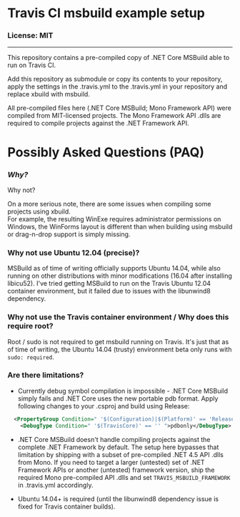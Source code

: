 # Travis CI msbuild example setup
### License: MIT

----

This repository contains a pre-compiled copy of .NET Core MSBuild able to run on Travis CI.

Add this repository as submodule or copy its contents to your repository, apply the settings in the .travis.yml to the .travis.yml in your repository and replace xbuild with msbuild.

All pre-compiled files here (.NET Core MSBuild; Mono Framework API) were compiled from MIT-licensed projects. The Mono Framework API .dlls are required to compile projects against the .NET Framework API.

# Possibly Asked Questions (PAQ)

### *Why?*

Why not?

On a more serious note, there are some issues when compiling some projects using xbuild.  
For example, the resulting WinExe requires administrator permissions on Windows, the WinForms layout is different than when building using msbuild or drag-n-drop support is simply missing.

### Why not use Ubuntu 12.04 (precise)?

MSBuild as of time of writing officially supports Ubuntu 14.04, while also running on other distributions with minor modifications (16.04 after installing libicu52).
I've tried getting MSBuild to run on the Travis Ubuntu 12.04 container environment, but it failed due to issues with the libunwind8 dependency.

### Why not use the Travis container environment / Why does this require root?

Root / sudo is not required to get msbuild running on Travis. It's just that as of time of writing, the Ubuntu 14.04 (trusty) environment beta only runs with `sudo: required`.

### Are there limitations?

* Currently debug symbol compilation is impossible - .NET Core MSBuild simply fails and .NET Core uses the new portable pdb format. Apply following changes to your .csproj and build using Release:

```xml
  <PropertyGroup Condition=" '$(Configuration)|$(Platform)' == 'Release|x86' ">
    <DebugType Condition=" '$(TravisCore)' == '' ">pdbonly</DebugType>
```

* .NET Core MSBuild doesn't handle compiling projects against the complete .NET Framework by default. The setup here bypasses that limitation by shipping with a subset of pre-compiled .NET 4.5 API .dlls from Mono.
If you need to target a larger (untested) set of .NET Framework APIs or another (untested) framework version, ship the required Mono pre-compiled API .dlls and set `TRAVIS_MSBUILD_FRAMEWORK` in .travis.yml accordingly.

* Ubuntu 14.04+ is required (until the libunwind8 dependency issue is fixed for Travis container builds).
